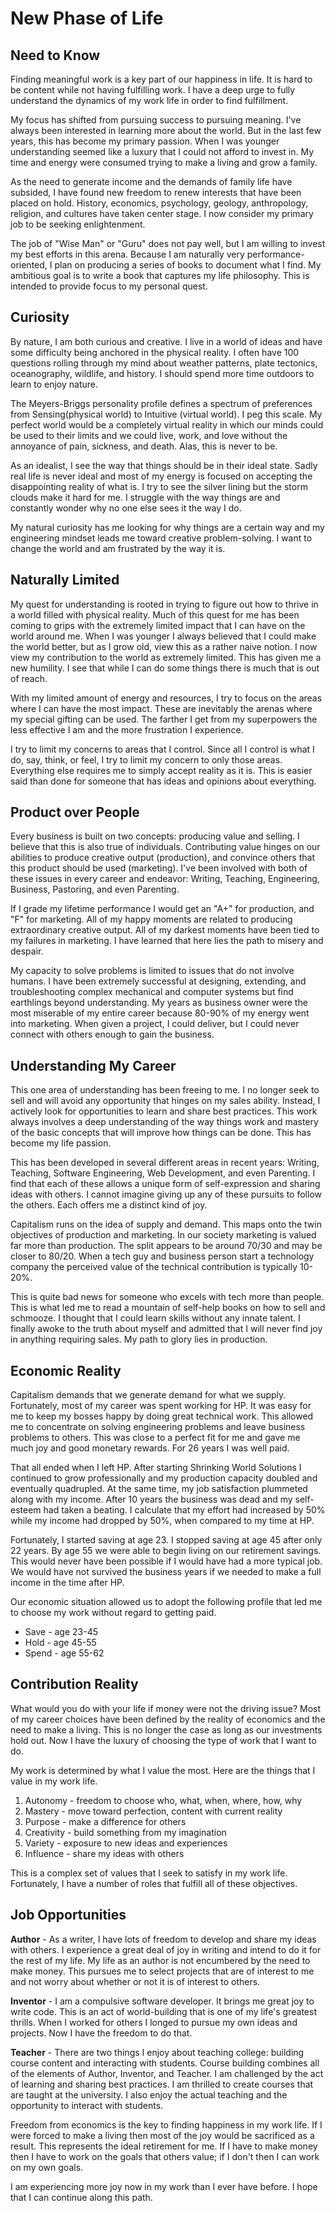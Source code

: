 # New Phase of Life

## Need to Know

Finding meaningful work is a key part of our happiness in life.  It is hard to
be content while not having fulfilling work.   I have a deep urge to fully
understand the dynamics of my work life in order to find fulfillment.   

My focus has shifted from pursuing success to pursuing meaning. I've always been
interested in learning more about the world. But in the last few years, this has
become my primary passion.  When I was younger understanding seemed like a
luxury that I could not afford to invest in.  My time and energy were consumed
trying to make a living and grow a family.

As the need to generate income and the demands of family life have subsided, I
have found new freedom to renew interests that have been placed on hold. 
History, economics, psychology, geology, anthropology, religion, and cultures
have taken center stage.  I now consider my primary job to be seeking
enlightenment.

The job of "Wise Man" or "Guru" does not pay well, but I am willing to invest my
best efforts in this arena.  Because I am naturally very performance-oriented,
I plan on producing a series of books to document what I find.  My ambitious
goal is to write a book that captures my life philosophy.  This is intended to
provide focus to my personal quest.


## Curiosity

By nature, I am both curious and creative.  I live in a world of ideas and have some difficulty
being anchored in the physical reality.  I often have 100 questions rolling through my mind about
weather patterns, plate tectonics, oceanography, wildlife, and history.  I should spend
more time outdoors to learn to enjoy nature.

The Meyers-Briggs personality profile defines a spectrum of preferences from Sensing(physical world)
to Intuitive (virtual world).   I peg this scale.  My perfect world would be a completely virtual
reality in which our minds could be used to their limits and we could live, work, and love without
the annoyance of pain, sickness, and death.  Alas, this is never to be.

As an idealist, I see the way that things should be in their ideal state.  Sadly real life is never
ideal and most of my energy is focused on accepting the disappointing reality of what is. I try to
see the silver lining but the storm clouds make it hard for me.  I struggle with the way things are
and constantly wonder why no one else sees it the way I do.

My natural curiosity has me looking for why things are a certain way and my engineering mindset
leads me toward creative problem-solving.  I want to change the world and am frustrated by the way
it is. 


## Naturally Limited

My quest for understanding is rooted in trying to figure out how to thrive in a world filled with
physical reality.  Much of this quest for me has been coming to grips with the extremely limited
impact that I can have on the world around me.  When I was younger I always believed that I could
make the world better, but as I grow old, view this as a rather naive notion. I now view my
contribution to the world as extremely limited.  This has given me a new humility.  I see that
while I can do some things there is much that is out of reach.

With my limited amount of energy and resources, I try to focus on the areas where I can have the
most impact.  These are inevitably the arenas where my special gifting can be used.  The farther
I get from my superpowers the less effective I am and the more frustration I experience.

I try to limit my concerns to areas that I control.  Since all I control is what I do, say, think,
or feel, I try to limit my concern to only those areas. Everything else requires me to simply
accept reality as it is.  This is easier said than done for someone that has ideas and opinions
about everything.


## Product over People

Every business is built on two concepts:  producing value and selling.  I believe that this is also
true of individuals.   Contributing value hinges on our abilities to produce creative output
(production), and convince others that this product should be used (marketing).  I've been involved
with both of these issues in every career and endeavor:  Writing, Teaching, Engineering, Business,
Pastoring, and even Parenting.

If I grade my lifetime performance I would get an "A+" for production, and "F" for marketing. All
of my happy moments are related to producing extraordinary creative output. All of my darkest
moments have been tied to my failures in marketing.  I have learned that here lies the path to
misery and despair.

My capacity to solve problems is limited to issues that do not involve humans. I have been extremely
successful at designing, extending, and troubleshooting complex mechanical and computer systems but
find earthlings beyond understanding.  My years as business owner were the most miserable
of my entire career because 80-90% of my energy went into marketing.  When given a project, I
could deliver, but I could never connect with others enough to gain the business.


## Understanding My Career

This one area of understanding has been freeing to me.  I no longer seek to sell and will avoid any
opportunity that hinges on my sales ability.  Instead, I actively look for opportunities to learn
and share best practices.  This work always involves a deep understanding of the way things work
and mastery of the basic concepts that will improve how things can be done.  This has become my
life passion.

This has been developed in several different areas in recent years:  Writing, Teaching, Software
Engineering, Web Development, and even Parenting.  I find that each of these allows a unique
form of self-expression and sharing ideas with others.  I cannot imagine giving up any of these
pursuits to follow the others.  Each offers me a distinct kind of joy.

Capitalism runs on the idea of supply and demand.  This maps onto the twin objectives of production
and marketing.  In our society marketing is valued far more than production.  The split appears to
be around 70/30 and may be closer to 80/20.  When a tech guy and business person start a technology
company the perceived value of the technical contribution is typically 10-20%.

This is quite bad news for someone who excels with tech more than people.  This is what led me to
read a mountain of self-help books on how to sell and schmooze.  I thought that I could learn
skills without any innate talent.  I finally awoke to the truth about myself and admitted that I
will never find joy in anything requiring sales.  My path to glory lies in production.


## Economic Reality

Capitalism demands that we generate demand for what we supply.  Fortunately, most of my career was
spent working for HP.  It was easy for me to keep my bosses happy by doing great technical work.
This allowed me to concentrate on solving engineering problems and leave business problems to
others.  This was close to a perfect fit for me and gave me much joy and good monetary rewards. For
26 years I was well paid.

That all ended when I left HP.  After starting Shrinking World Solutions I continued to grow
professionally and my production capacity doubled and eventually quadrupled.  At the same time, my
job satisfaction plummeted along with my income.  After 10 years the business was dead and my
self-esteem had taken a beating.  I calculate that my effort had increased by 50% while my income
had dropped by 50%, when compared to my time at HP.

Fortunately, I started saving at age 23.  I stopped saving at age 45 after only 22 years.  By age 55
we were able to begin living on our retirement savings. This would never have been possible if I
would have had a more typical job.  We would have not survived the business years if we needed to
make a full income in the time after HP.

Our economic situation allowed us to adopt the following profile that led me to choose my work
without regard to getting paid.

- Save - age 23-45
- Hold - age 45-55
- Spend - age 55-62


## Contribution Reality

What would you do with your life if money were not the driving issue?  Most of my career choices
have been defined by the reality of economics and the need to make a living.  This is no longer the
case as long as our investments hold out. Now I have the luxury of choosing the type of work that I
want to do.  

My work is determined by what I value the most.  Here are the things that I
value in my work life.

1. Autonomy - freedom to choose who, what, when, where, how, why
2. Mastery - move toward perfection, content with current reality
3. Purpose - make a difference for others
4. Creativity - build something from my imagination
5. Variety - exposure to new ideas and experiences
6. Influence - share my ideas with others

This is a complex set of values that I seek to satisfy in my work life.  Fortunately, I have a number of roles that fulfill all of these objectives.


## Job Opportunities

**Author**  - As a writer, I have lots of freedom to develop and share my ideas
with others.  I experience a great deal of joy in writing and intend  to do it
for the rest of my life.  My life as an author is not encumbered by the need to
make money.  This pursues me to select projects that are of interest to me and
not worry about whether or not it is of interest to others.

**Inventor** - I am a compulsive software developer.  It brings me great joy to
write code.  This is an act of world-building that is one of my life's greatest
thrills.  When I worked for others I longed to pursue my own ideas and projects.
 Now I have the freedom to do that.

**Teacher** - There are two things I enjoy about teaching college: building
course content and interacting with students.  Course building combines all of
the elements of Author, Inventor, and Teacher.  I am challenged by the act of
learning and sharing best practices.  I am thrilled to create courses that are
taught at the university.  I also enjoy the actual teaching and the opportunity
to interact with students.

Freedom from economics is the key to finding happiness in my work life.  If I
were forced to make a living then most of the joy would be sacrificed as a
result.  This represents the ideal retirement for me.  If I have to make money
then I have to work on the goals that others value; if I don't then I can
work on my own goals.

I am experiencing more joy now in my work than I ever have before.  I hope that
I can continue along this path.

